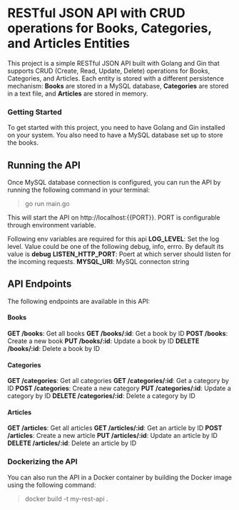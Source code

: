 # RESTful JSON API with CRUD operations for Books, Categories, and Articles Entities

This project is a simple RESTful JSON API built with Golang and Gin that supports CRUD (Create, Read, Update, Delete) operations for Books, Categories, and Articles. Each entity is stored with a different persistence mechanism: **Books** are stored in a MySQL database, **Categories** are stored in a text file, and **Articles** are stored in memory.


### Getting Started
To get started with this project, you need to have Golang and Gin installed on your system. You also need to have a MySQL database set up to store the books.

## Running the API
Once MySQL database connection is configured, you can run the API by running the following command in your terminal:
> go run main.go

This will start the API on http://localhost:{{PORT}}. PORT is configurable through environment variable.  

Following env variables are required for this api
**LOG_LEVEL**: Set the log level. Value could be one of the following debug, info, errro. By default its value is **debug**
**LISTEN_HTTP_PORT**: Poert at which server should listen for the incoming requests.
**MYSQL_URI**: MySQL connecton string

## API Endpoints
The following endpoints are available in this API:

#### Books
**GET /books**: Get all books
**GET /books/:id**: Get a book by ID
**POST /books**: Create a new book
**PUT /books/:id**: Update a book by ID
**DELETE /books/:id**: Delete a book by ID

#### Categories
**GET /categories**: Get all categories
**GET /categories/:id**: Get a category by ID
**POST /categories**: Create a new category
**PUT /categories/:id**: Update a category by ID
**DELETE /categories/:id**: Delete a category by ID

#### Articles
**GET /articles**: Get all articles
**GET /articles/:id**: Get an article by ID
**POST /articles**: Create a new article
**PUT /articles/:id**: Update an article by ID
**DELETE /articles/:id**: Delete an article by ID

### Dockerizing the API
You can also run the API in a Docker container by building the Docker image using the following command:
> docker build -t my-rest-api .

